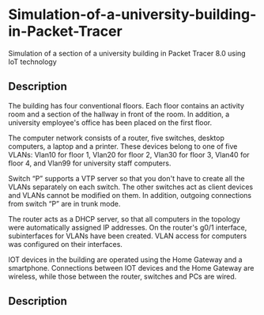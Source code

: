 # Simulation-of-a-university-building-in-Packet-Tracer


Simulation of a section of a university building in Packet Tracer 8.0 using IoT technology


## Description
The building has four conventional floors. Each floor contains an activity room and a section of the hallway in front of the room. In addition, a university employee's office has been placed on the first floor.

The computer network consists of a router, five switches, desktop computers, a laptop and a printer. These devices belong to one of five VLANs: Vlan10 for floor 1, Vlan20 for floor 2, Vlan30 for floor 3, Vlan40 for floor 4, and Vlan99 for university staff computers.

Switch “P” supports a VTP server so that you don't have to create all the VLANs separately on each switch. The other switches act as client devices and VLANs cannot be modified on them. In addition, outgoing connections from switch “P” are in trunk mode.

The router acts as a DHCP server, so that all computers in the topology were automatically assigned IP addresses. On the router's g0/1 interface, subinterfaces for VLANs have been created. VLAN access for computers was configured on their interfaces.

IOT devices in the building are operated using the Home Gateway and a smartphone. Connections between IOT devices and the Home Gateway are wireless, while those between the router, switches and PCs are wired.


## Description
